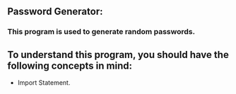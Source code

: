 ## Password Generator:
### This program is used to generate random passwords.

## To understand this program, you should have the following concepts in mind: 
- Import Statement.
